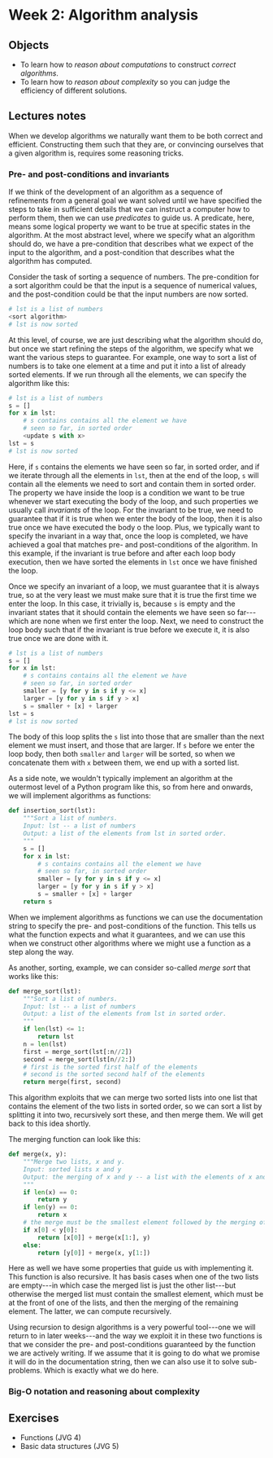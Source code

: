 # Week 2:  Algorithm analysis

## Objects

* To learn how to *reason about computations* to construct *correct algorithms*.
* To learn how to *reason about complexity* so you can judge the efficiency of different solutions.

## Lectures notes

When we develop algorithms we naturally want them to be both correct and efficient. Constructing them such that they are, or convincing ourselves that a given algorithm is, requires some reasoning tricks.

### Pre- and post-conditions and invariants

If we think of the development of an algorithm as a sequence of refinements from a general goal we want solved until we have specified the steps to take in sufficient details that we can instruct a computer how to perform them, then we can use *predicates* to guide us. A predicate, here, means some logical property we want to be true at specific states in the algorithm. At the most abstract level, where we specify what an algorithm should do, we have a pre-condition that describes what we expect of the input to the algorithm, and a post-condition that describes what the algorithm has computed.

Consider the task of sorting a sequence of numbers. The pre-condition for a sort algorithm could be that the input is a sequence of numerical values, and the post-condition could be that the input numbers are now sorted.

```python
# lst is a list of numbers
<sort algorithm>
# lst is now sorted
```

At this level, of course, we are just describing what the algorithm should do, but once we start refining the steps of the algorithm, we specify what we want the various steps to guarantee. For example, one way to sort a list of numbers is to take one element at a time and put it into a list of already sorted elements. If we run through all the elements, we can specify the algorithm like this:

```python
# lst is a list of numbers
s = []
for x in lst:
	# s contains contains all the element we have
	# seen so far, in sorted order
	<update s with x>
lst = s
# lst is now sorted
```

Here, if `s` contains the elements we have seen so far, in sorted order, and if we iterate through all the elements in `lst`, then at the end of the loop, `s` will contain all the elements we need to sort and contain them in sorted order. The property we have inside the loop is a condition we want to be true whenever we start executing the body of the loop, and such properties we usually call *invariants* of the loop. For the invariant to be true, we need to guarantee that if it is true when we enter the body of the loop, then it is also true once we have executed the body o the loop. Plus, we typically want to specify the invariant in a way that, once the loop is completed, we have achieved a goal that matches pre- and post-conditions of the algorithm. In this example, if the invariant is true before and after each loop body execution, then we have sorted the elements in `lst` once we have finished the loop.

Once we specify an invariant of a loop, we must guarantee that it is always true, so at the very least we must make sure that it is true the first time we enter the loop. In this case, it trivially is, because `s` is empty and the invariant states that it should contain the elements we have seen so far---which are none when we first enter the loop. Next, we need to construct the loop body such that if the invariant is true before we execute it, it is also true once we are done with it.

```python
# lst is a list of numbers
s = []
for x in lst:
	# s contains contains all the element we have
	# seen so far, in sorted order
	smaller = [y for y in s if y <= x]
	larger = [y for y in s if y > x]
	s = smaller + [x] + larger
lst = s
# lst is now sorted
```

The body of this loop splits the `s` list into those that are smaller than the next element we must insert, and those that are larger. If `s` before we enter the loop body, then both `smaller` and `larger` will be sorted, so when we concatenate them with `x` between them, we end up with a sorted list.

As a side note, we wouldn't typically implement an algorithm at the outermost level of a Python program like this, so from here and onwards, we will implement algorithms as functions:

```python
def insertion_sort(lst):
	"""Sort a list of numbers.
	Input: lst -- a list of numbers
	Output: a list of the elements from lst in sorted order.
	"""
	s = []
	for x in lst:
		# s contains contains all the element we have
		# seen so far, in sorted order
		smaller = [y for y in s if y <= x]
		larger = [y for y in s if y > x]
		s = smaller + [x] + larger
	return s
```

When we implement algorithms as functions we can use the documentation string to specify the pre- and post-conditions of the function. This tells us what the function expects and what it guarantees, and we can use this when we construct other algorithms where we might use a function as a step along the way.

As another, sorting, example, we can consider so-called *merge sort* that works like this:

```python
def merge_sort(lst):
	"""Sort a list of numbers.
	Input: lst -- a list of numbers
	Output: a list of the elements from lst in sorted order.
	"""
	if len(lst) <= 1:
		return lst
	n = len(lst)
	first = merge_sort(lst[:n//2])
	second = merge_sort(lst[n//2:])
	# first is the sorted first half of the elements
	# second is the sorted second half of the elements
	return merge(first, second)
```

This algorithm exploits that we can merge two sorted lists into one list that contains the element of the two lists in sorted order, so we can sort a list by splitting it into two, recursively sort these, and then merge them. We will get back to this idea shortly.

The merging function can look like this:

```python
def merge(x, y):
	"""Merge two lists, x and y.
	Input: sorted lists x and y
	Output: the merging of x and y -- a list with the elements of x and y in sorted order.
	"""
	if len(x) == 0:
		return y
	if len(y) == 0:
		return x
	# the merge must be the smallest element followed by the merging of the remaining
	if x[0] < y[0]:
		return [x[0]] + merge(x[1:], y)
	else:
		return [y[0]] + merge(x, y[1:])
```

Here as well we have some properties that guide us with implementing it. This function is also recursive. It has basis cases when one of the two lists are empty---in which case the merged list is just the other list---but otherwise the merged list must contain the smallest element, which must be at the front of one of the lists, and then the merging of the remaining  element. The latter, we can compute recursively.

Using recursion to design algorithms is a very powerful tool---one we will return to in later weeks---and the way we exploit it in these two functions is that we consider the pre- and post-conditions guaranteed by the function we are actively writing. If we assume that it is going to do what we promise it will do in the documentation string, then we can also use it to solve sub-problems. Which is exactly what we do here.

### Big-O notation and reasoning about complexity

 
## Exercises
* Functions (JVG 4)
* Basic data structures (JVG 5)
